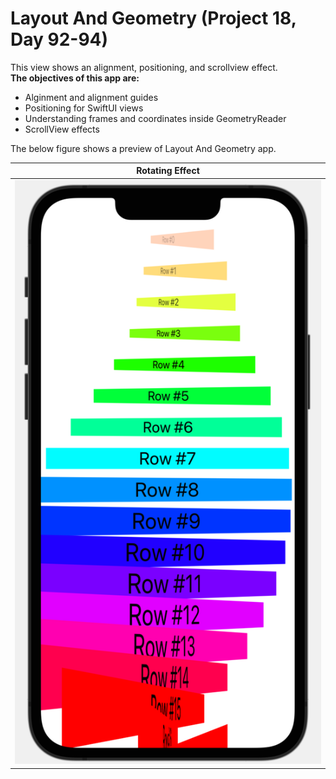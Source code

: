 #  Layout And Geometry (Project 18, Day 92-94)

This view shows an alignment, positioning, and scrollview effect.
\
**The objectives of this app are:**
- Alginment and alignment guides
- Positioning for SwiftUI views
- Understanding frames and coordinates inside GeometryReader
- ScrollView effects

The below figure shows a preview of Layout And Geometry app.

Rotating Effect    |  
:-----------------:|
![](./Images/main.png) | 
